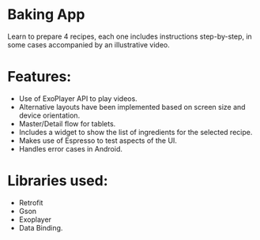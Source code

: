 # Baking App
Learn to prepare 4 recipes, each one includes instructions step-by-step, in some cases accompanied by an illustrative video.

# Features:

- Use of ExoPlayer API to play videos.
- Alternative layouts have been implemented based on screen size and device orientation.
- Master/Detail flow for tablets.
- Includes a widget to show the list of ingredients for the selected recipe.
- Makes use of Espresso to test aspects of the UI.
- Handles error cases in Android.

# Libraries used:

- Retrofit
- Gson
- Exoplayer
- Data Binding.
